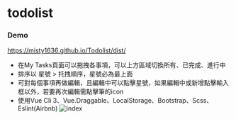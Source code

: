 # todolist
### Demo
https://misty1636.github.io/Todolist/dist/

+ 在My Tasks頁面可以拖拽各事項，可以上方區域切換所有、已完成、進行中
+ 排序以 星號 > 托拽順序，星號必為最上面
+ 可對每個事項再做編輯，且編輯中可以點擊星號，如果編輯中或新增點擊輸入框以外，若要再次編輯需點擊筆的icon
+ 使用Vue Cli 3、Vue.Draggable、LocalStorage、Bootstrap、Scss、Eslint(Airbnb)
![index](https://user-images.githubusercontent.com/47848363/58195169-f32ca100-7cf9-11e9-861e-1f38e34648ed.png)
